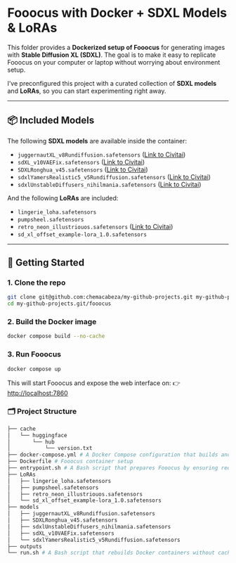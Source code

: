 # Fooocus with Docker + SDXL Models & LoRAs

This folder provides a **Dockerized setup of Fooocus** for generating images with **Stable Diffusion XL (SDXL)**.
The goal is to make it easy to replicate Fooocus on your computer or laptop without worrying about environment setup.

I’ve preconfigured this project with a curated collection of **SDXL models** and **LoRAs**, so you can start experimenting right away.

---

## 📦 Included Models

The following **SDXL models** are available inside the container:

- `juggernautXL_v8Rundiffusion.safetensors` (<a href="https://civitai.com/models/133005/juggernaut-xl">Link to Civitai</a>)
- `sdXL_v10VAEFix.safetensors` (<a href="https://civitai.com/models/101055/sd-xl">Link to Civitai</a>)
- `SDXLRonghua_v45.safetensors` (<a href="https://civitai.com/models/125634/sdxl-ronghua-or-or">Link to Civitai</a>)
- `sdxlYamersRealistic5_v5Rundiffusion.safetensors` (<a href="https://civitai.com/models/127923/sdxl-yamers-realistic-5">Link to Civitai</a>)
- `sdxlUnstableDiffusers_nihilmania.safetensors` (<a href="https://civitai.com/models/84040?modelVersionId=395107">Link to Civitai</a>)

And the following **LoRAs** are included:

- `lingerie_loha.safetensors`
- `pumpsheel.safetensors`
- `retro_neon_illustriouos.safetensors` (<a href="https://civitai.com/models/569937/retro-neon-style-fluxsdxlillustrious-xlpony">Link to Civitai</a>)
- `sd_xl_offset_example-lora_1.0.safetensors`

---

## 🚀 Getting Started

### 1. Clone the repo

```bash
git clone git@github.com:chemacabeza/my-github-projects.git my-github-projects.git
cd my-github-projects.git/fooocus
```

### 2. Build the Docker image

```bash
docker compose build --no-cache
```

### 3. Run Fooocus

```bash
docker compose up
```

This will start Fooocus and expose the web interface on:
👉 [http://localhost:7860](http://localhost:7860)


### 🗂️ Project Structure

```bash
├── cache
│   └── huggingface
│       └── hub
│           └── version.txt
├── docker-compose.yml # A Docker Compose configuration that builds and runs Fooocus with GPU support, mounted model/LoRA folders, and a web UI exposed on port 7860.
├── Dockerfile # Fooocus container setup
├── entrypoint.sh # A Bash script that prepares Fooocus by ensuring required SDXL models and LoRAs are downloaded into host-mounted folders before starting the container.
├── LoRAs
│   ├── lingerie_loha.safetensors
│   ├── pumpsheel.safetensors
│   ├── retro_neon_illustriouos.safetensors
│   └── sd_xl_offset_example-lora_1.0.safetensors
├── models
│   ├── juggernautXL_v8Rundiffusion.safetensors
│   ├── SDXLRonghua_v45.safetensors
│   ├── sdxlUnstableDiffusers_nihilmania.safetensors
│   ├── sdXL_v10VAEFix.safetensors
│   └── sdxlYamersRealistic5_v5Rundiffusion.safetensors
├── outputs
└── run.sh # A Bash script that rebuilds Docker containers without cache and then starts them using Docker Compose.
```
